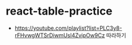 # react-table-practice

- https://youtube.com/playlist?list=PLC3y8-rFHvwgWTSrDiwmUsl4ZvipOw9Cz 따라하기
